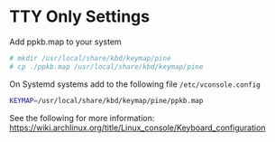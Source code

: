 # TTY Only Settings

Add ppkb.map to your system  
```bash
# mkdir /usr/local/share/kbd/keymap/pine
# cp ./ppkb.map /usr/local/share/kbd/keymap/pine
```

On Systemd systems add to the following file `/etc/vconsole.config`

```bash
KEYMAP=/usr/local/share/kbd/keymap/pine/ppkb.map
```

See the following for more information:
https://wiki.archlinux.org/title/Linux_console/Keyboard_configuration

